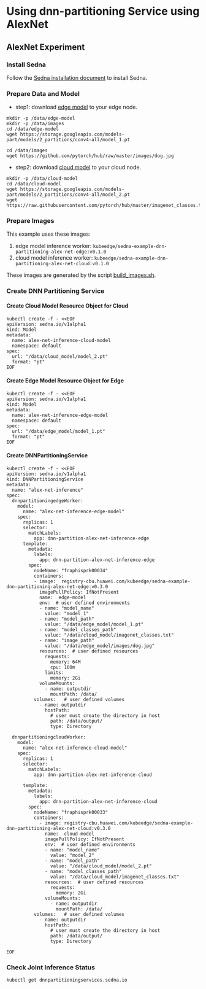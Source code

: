 # Using dnn-partitioning Service using AlexNet


## AlexNet Experiment

### Install Sedna

Follow the [Sedna installation document](/docs/setup/install.md) to install Sedna.
 
### Prepare Data and Model

* step1: download [edge model](https://storage.googleapis.com/models-part/models/2_partitions/conv4-all/model_1.pt) to your edge node.

```
mkdir -p /data/edge-model
mkdir -p /data/images
cd /data/edge-model
wget https://storage.googleapis.com/models-part/models/2_partitions/conv4-all/model_1.pt

cd /data/images
wget https://github.com/pytorch/hub/raw/master/images/dog.jpg
```

* step2: download [cloud model](https://storage.googleapis.com/models-part/models/2_partitions/conv4-all/model_2.pt) to your cloud node.

```
mkdir -p /data/cloud-model
cd /data/cloud-model
wget https://storage.googleapis.com/models-part/models/2_partitions/conv4-all/model_2.pt
wget https://raw.githubusercontent.com/pytorch/hub/master/imagenet_classes.txt
```

### Prepare Images
This example uses these images:
1. edge model inference worker: ```kubeedge/sedna-example-dnn-partitioning-alex-net-edge:v0.1.0```
2. cloud model inference worker: ```kubeedge/sedna-example-dnn-partitioning-alex-net-cloud:v0.1.0```

These images are generated by the script [build_images.sh](/examples/build_image.sh).

### Create DNN Partitioning Service 

#### Create Cloud Model Resource Object for Cloud

```
kubectl create -f - <<EOF
apiVersion: sedna.io/v1alpha1
kind: Model
metadata:
  name: alex-net-inference-cloud-model
  namespace: default
spec:
  url: "/data/cloud_model/model_2.pt"
  format: "pt"
EOF
```

#### Create Edge Model Resource Object for Edge

```
kubectl create -f - <<EOF
apiVersion: sedna.io/v1alpha1
kind: Model
metadata:
  name: alex-net-inference-edge-model
  namespace: default
spec:
  url: "/data/edge_model/model_1.pt"
  format: "pt"
EOF
```

#### Create DNNPartitioningService 

```
kubectl create -f - <<EOF
apiVersion: sedna.io/v1alpha1
kind: DNNPartitioningService
metadata:
  name: "alex-net-inference"
spec:
  dnnpartitioningedgeWorker:
    model:
      name: "alex-net-inference-edge-model"
    spec:
      replicas: 1
      selector:
        matchLabels:
          app: dnn-partition-alex-net-inference-edge
      template:
        metadata:
          labels:
            app: dnn-partition-alex-net-inference-edge
        spec:
          nodeName: "fraphisprk00034"
          containers:
          - image:  registry-cbu.huawei.com/kubeedge/sedna-example-dnn-partitioning-alex-net-edge:v0.3.0
            imagePullPolicy: IfNotPresent
            name:  edge-model
            env:  # user defined environments
            - name: "model_name"
              value: "model_1"
            - name: "model_path"
              value: "/data/edge_model/model_1.pt"
            - name: "model_classes_path"
              value: "/data/cloud_model/imagenet_classes.txt"
            - name: "image_path"
              value: "/data/edge_model/images/dog.jpg"
            resources:  # user defined resources
              requests:
                memory: 64M
                cpu: 100m
              limits:
                memory: 2Gi
            volumeMounts:
              - name: outputdir
                mountPath: /data/
          volumes:   # user defined volumes
            - name: outputdir
              hostPath:
                # user must create the directory in host
                path: /data/output/
                type: Directory

  dnnpartitioningcloudWorker:
    model:
      name: "alex-net-inference-cloud-model"
    spec:
      replicas: 1
      selector:
        matchLabels:
          app: dnn-partition-alex-net-inference-cloud

      template:
        metadata:
          labels:
            app: dnn-partition-alex-net-inference-cloud
        spec:
          nodeName: "fraphisprk00033"
          containers:
            - image: registry-cbu.huawei.com/kubeedge/sedna-example-dnn-partitioning-alex-net-cloud:v0.3.0
              name:  cloud-model
              imagePullPolicy: IfNotPresent
              env:  # user defined environments
              - name: "model_name"
                value: "model_2"
              - name: "model_path"
                value: "/data/cloud_model/model_2.pt"
              - name: "model_classes_path"
                value: "/data/cloud_model/imagenet_classes.txt"
              resources:  # user defined resources
                requests:
                  memory: 2Gi
              volumeMounts:
                - name: outputdir
                  mountPath: /data/
          volumes:   # user defined volumes
            - name: outputdir
              hostPath:
                # user must create the directory in host
                path: /data/output/
                type: Directory

EOF
```

### Check Joint Inference Status

```
kubectl get dnnpartitioningservices.sedna.io
```
